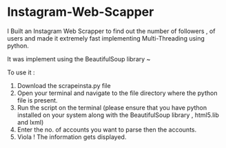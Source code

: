 # Instagram-Web-Scapper
I Built an Instagram Web Scrapper to find out the number of followers , of users and made it extremely fast implementing Multi-Threading using python. 

It was implement using the BeautifulSoup library ~

To use it :

1. Download the scrapeinsta.py file
2. Open your terminal and navigate to the file directory where the python file is present.
3. Run the script on the terminal (please ensure that you have python installed on your system along with the BeautifulSoup library , html5.lib and lxml)
4. Enter the no. of accounts you want to parse then the accounts.
5. Viola ! The information gets displayed.
